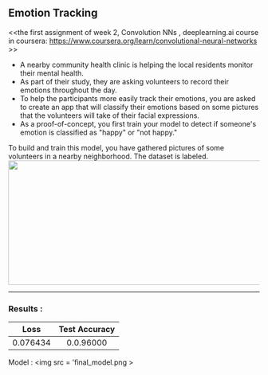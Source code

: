 ## Emotion Tracking

<<the first assignment of week 2, Convolution NNs , deeplearning.ai course in coursera: https://www.coursera.org/learn/convolutional-neural-networks >>

* A nearby community health clinic is helping the local residents monitor their mental health.  
* As part of their study, they are asking volunteers to record their emotions throughout the day.
* To help the participants more easily track their emotions, you are asked to create an app that will classify their emotions based on some pictures that the volunteers will take of their facial expressions.
* As a proof-of-concept, you first train your model to detect if someone's emotion is classified as "happy" or "not happy."

To build and train this model, you have gathered pictures of some volunteers in a nearby neighborhood. The dataset is labeled.
<img src="face_images.png" style="width:550px;height:250px;">

----------------------------------------------------------------------
### Results :
| Loss | Test Accuracy |
|:---:|:---:|
| 0.076434  |  0.0.96000 |

Model :
<img src = 'final_model.png >
